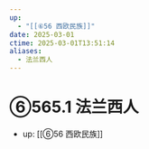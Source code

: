 ```yaml
---
up:
  - "[[⑥56 西欧民族]]"
date: 2025-03-01
ctime: 2025-03-01T13:51:14
aliases:
  - 法兰西人
---
```


# ⑥565.1 法兰西人

- up: [[⑥56 西欧民族]]
